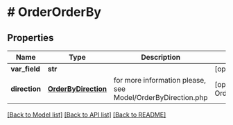 # # OrderOrderBy


## Properties 


Name | Type | Description | Notes
------------ | ------------- | ------------- | -------------
**var_field**| **str** |   | [optional]
**direction**| [**OrderByDirection**](OrderByDirection.md) |  for more information please, see Model/OrderByDirection.php  | [optional] [default to OrderByDirection.DEFAULT]


[[Back to Model list]](../../README.md#models) [[Back to API list]](../../README.md#endpoints) [[Back to README]](../../README.md)

